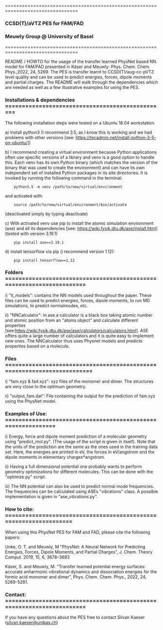 ================================================================================

###                         CCSD(T)/aVTZ PES for FAM/FAD                 
###                       Meuwly Group @ University of Basel        
                       
================================================================================

README / HOWTO for the usage of the transfer learned PhysNet based NN model for FAM/FAD presented in
Käser and Meuwly: Phys. Chem. Chem. Phys.,2022, 24, 5269. The PES is transfer learnt
to CCSD(T)/aug-cc-pVTZ level quality and can be used to predict energies, forces, 
dipole moments and partial charges. The README will walk through the dependencies
which are needed as well as a few illustrative examples for using the PES.

### Installations & dependencies ================================================

The following installation steps were tested on a Ubuntu 18.04 workstation.

a) Install python3 (I recommend 3.5, as I know this is working and we had problems
   with other versions [see: https://tecadmin.net/install-python-3-5-on-ubuntu/])
   
b) I recommend creating a virtual environment because Python applications often
   use specific versions of a library and venv is a good option to handle this.
   Each venv has its own Python binary (which matches the version of the binary
   that was used to create the environment) and can have its own independent set
   of installed Python packages in its site directories. It is invoked by running
   the following command in the terminal:
   
        python3.5 -m venv /path/to/new/virtual/environment
        
   and activated with:
   
        source /path/to/new/virtual/environment/bin/activate
        
   (deactivated simply by typing deactivate)
   
c) With activated venv use pip to install the atomic simulation environment (ase)
   and all its dependencies [see: https://wiki.fysik.dtu.dk/ase/install.html]
   (tested with version 3.19.1)
   
        pip install ase==3.19.1
        
d) install tensorflow via pip (i recommend version 1.12):

        pip install tensorflow==1.12
        

### Folders =====================================================================

i) "tl_models": contains the NN models used throughout the paper. These files
   can be used to predict energies, forces, dipole moments, to run MD
   simulations, to predict normalmodes, etc.
            
ii) "NNCalculator": in ase a calculator is a black box taking atomic number and
     atomic position from an "atoms object" and calculate different properties
     [see:https://wiki.fysik.dtu.dk/ase/ase/calculators/calculators.html].
     ASE offers quite a large number of calculators and it is quite easy to
     implement new ones. The NNCalculator thus uses Physnet models and predicts
     properties based on a molecule.
     


### Files =======================================================================

i) "fam.xyz & fad.xyz": xyz files of the monomer and dimer. The structures are very
    close to the optimum geometry.
    
ii) "output_fam.dat": File containing the output for the prediction of fam.xyz using the
    PhysNet model.
    
### Examples of Use: ============================================================

i) Energy, force and dipole moment prediction of a molecular geometry using
   "predict_mol.py". (The usage of the script is given in itself). Note that the
   units of the prediction are the same as the ones used in the training data
   set. Here, the energies are printed in eV, the forces in eV/angstrom and the
   dipole moments in elementary charges*angstrom. 
   
ii) Having a full dimensional potential one probably wants to perform geometry
    optimizations for different molecules. This can be done with the
    "optimize.py" script.
    
iii) The NN potential can also be used to predict normal mode frequencies. The
    frequencies can be calculated using ASEs "vibrations" class.  A possible
    implementation is given in "ase_vibrations.py".
    


### How to cite: =================================================================

When using this PhysNet PES for FAM and FAD, please cite the following papers:

Unke, O. T. and Meuwly, M "PhysNet: A Neural Network for Predicting Energies,
Forces, Dipole Moments, and Partial Charges", J. Chem. Theory Comput. 2019,
15, 6, 3678–3693

Käser, S. and Meuwly, M. "Transfer learned potential energy surfaces: accurate
anharmonic vibrational dynamics and dissociation energies for the formic acid
monomer and dimer", Phys. Chem. Chem. Phys., 2022, 24, 5269-5281.


### Contact: =====================================================================

If you have any questions about the PES free to contact Silvan Kaeser
(silvan.kaeser@unibas.ch)
